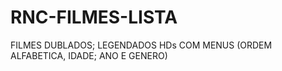 # RNC-FILMES-LISTA
FILMES DUBLADOS; LEGENDADOS HDs COM MENUS (ORDEM ALFABETICA, IDADE; ANO E GENERO)
